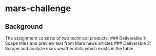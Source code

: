 # mars-challenge

## Background
The assignment consists of two technical products:
    ### Deliverable 1: Scape titles and preview text from Mars news articles
    ### Deliverable 2: Scrape and analyze mars weather data which exists in the table